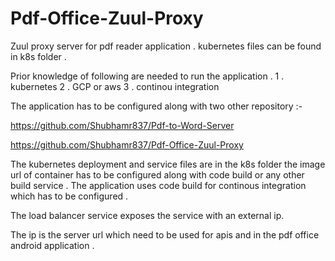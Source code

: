 # Pdf-Office-Zuul-Proxy
Zuul proxy server for pdf reader application .
kubernetes files can be found in k8s folder .


Prior knowledge of following are needed to run the application .
1 . kubernetes 
2 . GCP or aws 
3 . continou integration 


The application has to be configured along with two other repository :-

https://github.com/Shubhamr837/Pdf-to-Word-Server

https://github.com/Shubhamr837/Pdf-Office-Zuul-Proxy

The kubernetes deployment and service files are in the k8s folder the image url of container has to be configured along with code build or any other build service .
The application uses code build for continous integration which has to be configured .

The load balancer service exposes the service with an external ip.

The ip is the server url which need to be used for apis and in the pdf office android application .
